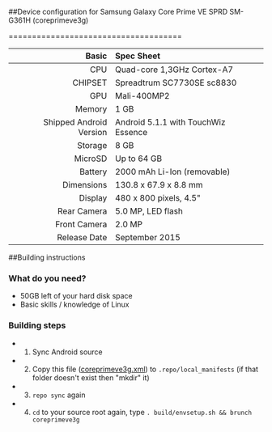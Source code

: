 ##Device configuration for Samsung Galaxy Core Prime VE SPRD SM-G361H (coreprimeve3g)

=====================================

Basic   | Spec Sheet
-------:|:-------------------------
CPU     | Quad-core 1,3GHz Cortex-A7
CHIPSET | Spreadtrum SC7730SE sc8830
GPU     | Mali-400MP2
Memory  | 1 GB
Shipped Android Version | Android 5.1.1 with TouchWiz Essence
Storage | 8 GB
MicroSD | Up to 64 GB
Battery | 2000 mAh Li-Ion (removable)
Dimensions | 130.8 x 67.9 x 8.8 mm
Display | 480 x 800 pixels, 4.5"
Rear Camera  | 5.0 MP, LED flash
Front Camera | 2.0 MP
Release Date | September 2015

##Building instructions

### What do you need?
* 50GB left of your hard disk space
* Basic skills / knowledge of Linux

### Building steps
* 1. Sync Android source
* 2. Copy this file ([coreprimeve3g.xml](https://github.com/koquantam/android_local_manifests/blob/cm-14.1-coreprimeve3g/coreprimeve3g.xml)) to `.repo/local_manifests` (if that folder doesn't exist then "mkdir" it)
* 3. `repo sync` again
* 4. `cd` to your source root again, type `. build/envsetup.sh && brunch coreprimeve3g`
